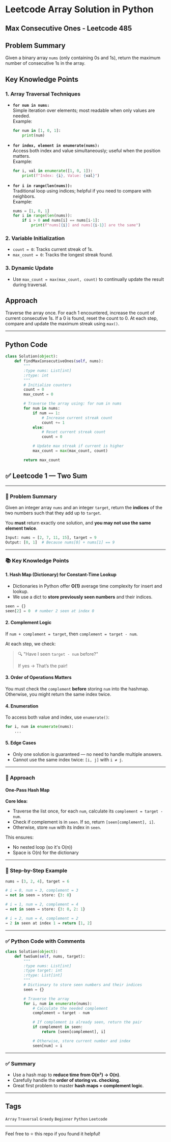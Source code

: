 # Leetcode Array Solution in Python
## Max Consecutive Ones - Leetcode 485

## Problem Summary
Given a binary array `nums` (only containing 0s and 1s), return the maximum number of consecutive 1s in the array.

## Key Knowledge Points
### 1. Array Traversal Techniques
- **`for num in nums:`**  
  Simple iteration over elements; most readable when only values are needed.  
  Example:
  ```python
  for num in [1, 0, 1]:
      print(num)
  ```

- **`for index, element in enumerate(nums):`**  
  Access both index and value simultaneously; useful when the position matters.  
  Example:
  ```python
  for i, val in enumerate([1, 0, 1]):
      print(f"Index: {i}, Value: {val}")
  ```

- **`for i in range(len(nums)):`**  
  Traditional loop using indices; helpful if you need to compare with neighbors.  
  Example:
  ```python
  nums = [1, 0, 1]
  for i in range(len(nums)):
      if i > 0 and nums[i] == nums[i-1]:
          print(f"nums[{i}] and nums[{i-1}] are the same")
  ```

### 2. Variable Initialization
- `count = 0`: Tracks current streak of 1s.
- `max_count = 0`: Tracks the longest streak found.

### 3. Dynamic Update
- Use `max_count = max(max_count, count)` to continually update the result during traversal.

## Approach
Traverse the array once. For each 1 encountered, increase the count of current consecutive 1s. 
If a 0 is found, reset the count to 0. At each step, compare and update the maximum streak using `max()`.

---

## Python Code
```python
class Solution(object):
    def findMaxConsecutiveOnes(self, nums):
        """
        :type nums: List[int]
        :rtype: int
        """
        # Initialize counters
        count = 0
        max_count = 0

        # Traverse the array using: for num in nums
        for num in nums:
            if num == 1:
                # Increase current streak count
                count += 1
            else:
                # Reset current streak count
                count = 0

            # Update max streak if current is higher
            max_count = max(max_count, count)

        return max_count
```
## ✅ Leetcode 1 — Two Sum

---

### 🧩 Problem Summary
Given an integer array `nums` and an integer `target`, return the **indices** of the two numbers such that they add up to `target`.

You **must** return exactly one solution, and **you may not use the same element twice**.

```python
Input: nums = [2, 7, 11, 15], target = 9
Output: [0, 1]  # Because nums[0] + nums[1] == 9
```

---

### 📚 Key Knowledge Points

#### 1. Hash Map (Dictionary) for Constant-Time Lookup
- Dictionaries in Python offer **O(1)** average time complexity for insert and lookup.
- We use a dict to **store previously seen numbers** and their indices.

```python
seen = {}
seen[2] = 0  # number 2 seen at index 0
```

#### 2. Complement Logic
If `num + complement = target`, then `complement = target - num`.

At each step, we check:
> 🔍 "Have I seen `target - num` before?"
>
> If yes → That’s the pair!

#### 3. Order of Operations Matters
You must check the `complement` **before** storing `num` into the hashmap.
Otherwise, you might return the same index twice.

#### 4. Enumeration
To access both value and index, use `enumerate()`:
```python
for i, num in enumerate(nums):
    ...
```

#### 5. Edge Cases
- Only one solution is guaranteed — no need to handle multiple answers.
- Cannot use the same index twice: `[i, j]` with `i ≠ j`.

---

### 🧠 Approach
#### One-Pass Hash Map

**Core Idea:**
- Traverse the list once, for each `num`, calculate its `complement = target - num`.
- Check if complement is in `seen`. If so, return `[seen[complement], i]`.
- Otherwise, store `num` with its index in `seen`.

This ensures:
- No nested loop (so it's O(n))
- Space is O(n) for the dictionary

---

### 📝 Step-by-Step Example
```python
nums = [3, 2, 4], target = 6

# i = 0, num = 3, complement = 3
→ not in seen → store: {3: 0}

# i = 1, num = 2, complement = 4
→ not in seen → store: {3: 0, 2: 1}

# i = 2, num = 4, complement = 2
→ 2 in seen at index 1 → return [1, 2]
```

---

### ✅ Python Code with Comments
```python
class Solution(object):
    def twoSum(self, nums, target):
        """
        :type nums: List[int]
        :type target: int
        :rtype: List[int]
        """
        # Dictionary to store seen numbers and their indices
        seen = {}

        # Traverse the array
        for i, num in enumerate(nums):
            # Calculate the needed complement
            complement = target - num

            # If complement is already seen, return the pair
            if complement in seen:
                return [seen[complement], i]

            # Otherwise, store current number and index
            seen[num] = i
```

---

### ✅ Summary
- Use a hash map to **reduce time from O(n²) → O(n)**.
- Carefully handle the **order of storing vs. checking**.
- Great first problem to master **hash maps + complement logic**.

---

## Tags
`Array` `Traversal` `Greedy` `Beginner` `Python` `Leetcode`

---

Feel free to ⭐ this repo if you found it helpful!
